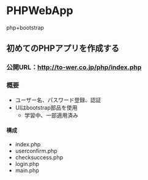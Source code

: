 # PHPWebApp
php+bootstrap

## 初めてのPHPアプリを作成する
  ### 公開URL：http://to-wer.co.jp/php/index.php

### 概要
  - ユーザー名、パスワード登録、認証
  - UIはbootstrap部品を使用
    - 学習中、一部適用済み
#### 構成
  - index.php
  - userconfirm.php
  - checksuccess.php
  - login.php
  - main.php
